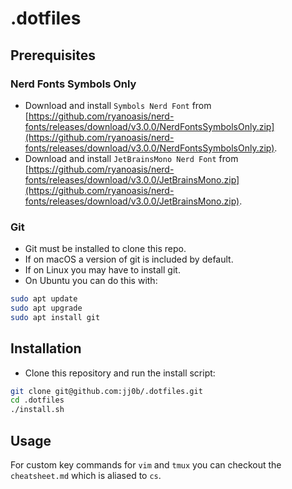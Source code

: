 # .dotfiles

## Prerequisites

### Nerd Fonts Symbols Only

- Download and install `Symbols Nerd Font` from [https://github.com/ryanoasis/nerd-fonts/releases/download/v3.0.0/NerdFontsSymbolsOnly.zip](https://github.com/ryanoasis/nerd-fonts/releases/download/v3.0.0/NerdFontsSymbolsOnly.zip).
- Download and install `JetBrainsMono Nerd Font` from [https://github.com/ryanoasis/nerd-fonts/releases/download/v3.0.0/JetBrainsMono.zip](https://github.com/ryanoasis/nerd-fonts/releases/download/v3.0.0/JetBrainsMono.zip).

### Git

- Git must be installed to clone this repo.
- If on macOS a version of git is included by default.
- If on Linux you may have to install git.
- On Ubuntu you can do this with:

```bash
sudo apt update
sudo apt upgrade
sudo apt install git
```

## Installation

- Clone this repository and run the install script:

```bash
git clone git@github.com:jj0b/.dotfiles.git
cd .dotfiles
./install.sh
```

## Usage

For custom key commands for `vim` and `tmux` you can checkout the `cheatsheet.md` which is aliased to `cs`.

